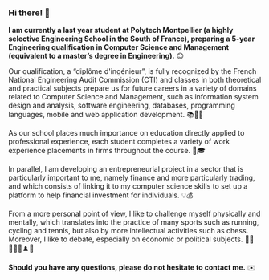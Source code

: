 ### Hi there! 👋

<strong>I am currently a last year student at Polytech Montpellier (a highly selective Engineering School
in the South of France), preparing a 5-year Engineering qualification in Computer Science and
Management (equivalent to a master’s degree in Engineering).</strong> 😊

Our qualification, a “diplôme d'ingénieur”, is fully recognized by the French National Engineering
Audit Commission (CTI) and classes in both theoretical and practical subjects prepare us for future
careers in a variety of domains related to Computer Science and Management, such as information
system design and analysis, software engineering, databases, programming languages, mobile and web
application development. 📚👨‍💼

As our school places much importance on education directly applied to professional experience,
each student completes a variety of work experience placements in firms throughout the course. 💼🎓

In parallel, I am developing an entrepreneurial project in a sector that is particularly important to me, namely finance and more particularly trading, and which consists of linking it to my computer science skills to set up a platform to help financial investment for individuals. 💡💰

From a more personal point of view, I like to challenge myself physically and mentally, which translates into the practice of many sports such as running, cycling and tennis, but also by more intellectual activities such as chess. Moreover, I like to debate, especially on economic or political subjects. 🏃‍♂️🚴‍♂️🎾♟️💬

<strong>Should you have any questions, please do not hesitate to contact me.</strong> ✉️
